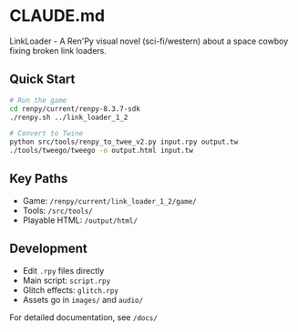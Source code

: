 # CLAUDE.md

LinkLoader - A Ren'Py visual novel (sci-fi/western) about a space cowboy fixing broken link loaders.

## Quick Start
```bash
# Run the game
cd renpy/current/renpy-8.3.7-sdk
./renpy.sh ../link_loader_1_2

# Convert to Twine
python src/tools/renpy_to_twee_v2.py input.rpy output.tw
./tools/tweego/tweego -o output.html input.tw
```

## Key Paths
- Game: `/renpy/current/link_loader_1_2/game/`
- Tools: `/src/tools/`
- Playable HTML: `/output/html/`

## Development
- Edit `.rpy` files directly
- Main script: `script.rpy`
- Glitch effects: `glitch.rpy`
- Assets go in `images/` and `audio/`

For detailed documentation, see `/docs/`